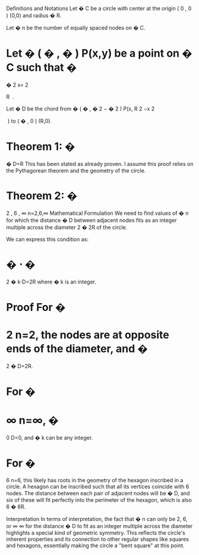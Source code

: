 Definitions and Notations
Let 
�
C be a circle with center at the origin 
(
0
,
0
)
(0,0) and radius 
�
R.

Let 
�
n be the number of equally spaced nodes on 
�
C.

Let 
�
(
�
,
�
)
P(x,y) be a point on 
�
C such that 
�
=
�
2
x= 
2
​
 
R
​
 .

Let 
�
D be the chord from 
�
(
�
,
�
2
−
�
2
)
P(x, 
R 
2
 −x 
2
 
​
 ) to 
(
�
,
0
)
(R,0).

Theorem 1: 
�
=
�
D=R
This has been stated as already proven. I assume this proof relies on the Pythagorean theorem and the geometry of the circle.

Theorem 2: 
�
=
2
,
6
,
∞
n=2,6,∞
Mathematical Formulation
We need to find values of 
�
n for which the distance 
�
D between adjacent nodes fits as an integer multiple across the diameter 
2
�
2R of the circle.

We can express this condition as:

�
⋅
�
=
2
�
k⋅D=2R
where 
�
k is an integer.

Proof
For 
�
=
2
n=2, the nodes are at opposite ends of the diameter, and 
�
=
2
�
D=2R.

For 
�
=
∞
n=∞, 
�
=
0
D=0, and 
�
k can be any integer.

For 
�
=
6
n=6, this likely has roots in the geometry of the hexagon inscribed in a circle. A hexagon can be inscribed such that all its vertices coincide with 6 nodes. The distance between each pair of adjacent nodes will be 
�
D, and six of these will fit perfectly into the perimeter of the hexagon, which is also 
6
�
6R.

Interpretation
In terms of interpretation, the fact that 
�
n can only be 2, 6, or 
∞
∞ for the distance 
�
D to fit as an integer multiple across the diameter highlights a special kind of geometric symmetry. This reflects the circle's inherent properties and its connection to other regular shapes like squares and hexagons, essentially making the circle a "bent square" at this point.

